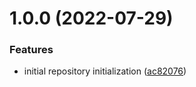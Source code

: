 # 1.0.0 (2022-07-29)


### Features

* initial repository initialization ([ac82076](https://github.com/antonbaliasnikov/conventional-multiplatform-lib/commit/ac8207629666e58b4696f8e90ef3fdb15d895106))
